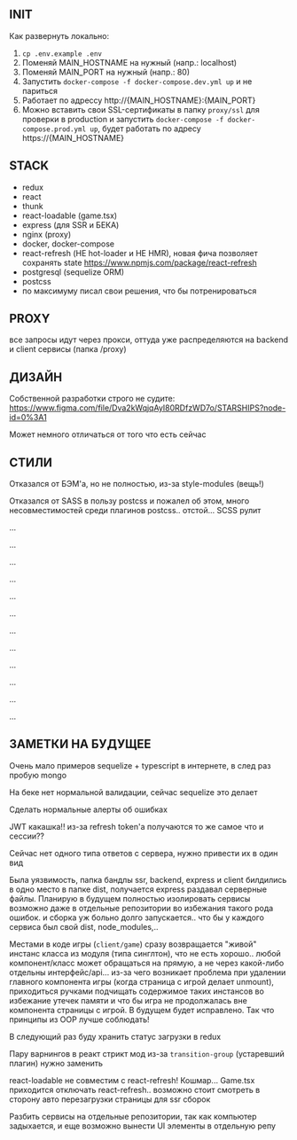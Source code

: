 ## INIT

Как развернуть локально:

1. `cp .env.example .env`
2. Поменяй MAIN_HOSTNAME на нужный (напр.: localhost)
3. Поменяй MAIN_PORT на нужный (напр.: 80)
4. Запустить `docker-compose -f docker-compose.dev.yml up` и не париться
5. Работает по адрессу http://{MAIN_HOSTNAME}:{MAIN_PORT}
6. Можно вставить свои SSL-сертификаты в папку `proxy/ssl` для проверки в production и
   запустить `docker-compose -f docker-compose.prod.yml up`, будет работать 
   по адресу https://{MAIN_HOSTNAME}

## STACK

- redux
- react
- thunk
- react-loadable (game.tsx)
- express (для SSR и БЕКА)
- nginx (proxy)
- docker, docker-compose
- react-refresh (НЕ hot-loader и НЕ HMR), новая фича позволяет сохранять
  state https://www.npmjs.com/package/react-refresh
- postgresql (sequelize ORM)
- postcss
- по максимуму писал свои решения, что бы потренироваться

## PROXY

все запросы идут через прокси, оттуда уже распределяются на backend и client сервисы (папка /proxy)

## ДИЗАЙН

Собственной разработки строго не судите:
https://www.figma.com/file/Dva2kWqjqAyI80RDfzWD7o/STARSHIPS?node-id=0%3A1

Может немного отличаться от того что есть сейчас

## СТИЛИ

Отказался от БЭМ'а, но не полностью, из-за style-modules (вещь!)

Отказался от SASS в пользу postcss и пожалел об этом, много несовместимостей среди плагинов postcss.. отстой... SCSS
рулит

...

...

...

...

...

...

...

...

...

...

...

...

## ЗАМЕТКИ НА БУДУЩЕЕ

Очень мало примеров sequelize + typescript в интернете, в след раз пробую mongo

На беке нет нормальной валидации, сейчас sequelize это делает

Сделать нормальные алерты об ошибках

JWT какашка!! из-за refresh token'а получаются то же самое что и сессии??

Сейчас нет одного типа ответов с сервера, нужно привести их в один вид

Была уязвимость, папка бандлы ssr, backend, express и client билдились в одно место в папке dist, получается express
раздавал серверные файлы. Планирую в будущем полностью изолировать сервисы возможно даже в отдельные репозитории во
избежания такого рода ошибок. и сборка уж больно долго запускается.. что бы у каждого сервиса был свой dist,
node_modules,..

Местами в коде игры (`client/game`) сразу возвращается "живой" инстанс класса из модуля (типа синглтон), что не есть
хорошо.. любой компонент/класс может обращаться на прямую, а не через какой-либо отдельны интерфейс/api... из-за чего
возникает проблема при удалении главного компонента игры (когда страница с игрой делает unmount), приходиться ручками
подчищать содержимое таких инстансов во избежание утечек памяти и что бы игра не продолжалась вне компонента страницы с
игрой. В будущем будет исправлено. Так что принципы из OOP лучше соблюдать!

В следующий раз буду хранить статус загрузки в redux

Пару варнингов в реакт стрикт мод из-за `transition-group` (устаревший плагин) нужно заменить

react-loadable не совместим с react-refresh! Кошмар... Game.tsx приходится отключать react-refresh.. возможно стоит
смотреть в сторону авто перезагрузки страницы для ssr сборок

Разбить сервисы на отдельные репозитории, так как компьютер задыхается, и еще возможно вынести UI элементы в отдельную
репу